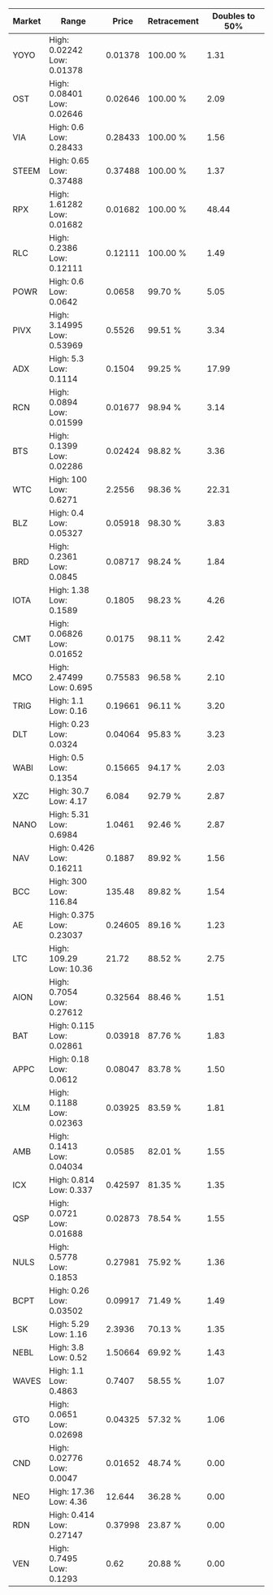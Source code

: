 | Market | Range | Price| Retracement | Doubles to 50% |
| --- | --- | --- | --- | --- |
| YOYO | High: 0.02242<br />Low: 0.01378 | 0.01378 | 100.00 % | 1.31 |
| OST | High: 0.08401<br />Low: 0.02646 | 0.02646 | 100.00 % | 2.09 |
| VIA | High: 0.6<br />Low: 0.28433 | 0.28433 | 100.00 % | 1.56 |
| STEEM | High: 0.65<br />Low: 0.37488 | 0.37488 | 100.00 % | 1.37 |
| RPX | High: 1.61282<br />Low: 0.01682 | 0.01682 | 100.00 % | 48.44 |
| RLC | High: 0.2386<br />Low: 0.12111 | 0.12111 | 100.00 % | 1.49 |
| POWR | High: 0.6<br />Low: 0.0642 | 0.0658 | 99.70 % | 5.05 |
| PIVX | High: 3.14995<br />Low: 0.53969 | 0.5526 | 99.51 % | 3.34 |
| ADX | High: 5.3<br />Low: 0.1114 | 0.1504 | 99.25 % | 17.99 |
| RCN | High: 0.0894<br />Low: 0.01599 | 0.01677 | 98.94 % | 3.14 |
| BTS | High: 0.1399<br />Low: 0.02286 | 0.02424 | 98.82 % | 3.36 |
| WTC | High: 100<br />Low: 0.6271 | 2.2556 | 98.36 % | 22.31 |
| BLZ | High: 0.4<br />Low: 0.05327 | 0.05918 | 98.30 % | 3.83 |
| BRD | High: 0.2361<br />Low: 0.0845 | 0.08717 | 98.24 % | 1.84 |
| IOTA | High: 1.38<br />Low: 0.1589 | 0.1805 | 98.23 % | 4.26 |
| CMT | High: 0.06826<br />Low: 0.01652 | 0.0175 | 98.11 % | 2.42 |
| MCO | High: 2.47499<br />Low: 0.695 | 0.75583 | 96.58 % | 2.10 |
| TRIG | High: 1.1<br />Low: 0.16 | 0.19661 | 96.11 % | 3.20 |
| DLT | High: 0.23<br />Low: 0.0324 | 0.04064 | 95.83 % | 3.23 |
| WABI | High: 0.5<br />Low: 0.1354 | 0.15665 | 94.17 % | 2.03 |
| XZC | High: 30.7<br />Low: 4.17 | 6.084 | 92.79 % | 2.87 |
| NANO | High: 5.31<br />Low: 0.6984 | 1.0461 | 92.46 % | 2.87 |
| NAV | High: 0.426<br />Low: 0.16211 | 0.1887 | 89.92 % | 1.56 |
| BCC | High: 300<br />Low: 116.84 | 135.48 | 89.82 % | 1.54 |
| AE | High: 0.375<br />Low: 0.23037 | 0.24605 | 89.16 % | 1.23 |
| LTC | High: 109.29<br />Low: 10.36 | 21.72 | 88.52 % | 2.75 |
| AION | High: 0.7054<br />Low: 0.27612 | 0.32564 | 88.46 % | 1.51 |
| BAT | High: 0.115<br />Low: 0.02861 | 0.03918 | 87.76 % | 1.83 |
| APPC | High: 0.18<br />Low: 0.0612 | 0.08047 | 83.78 % | 1.50 |
| XLM | High: 0.1188<br />Low: 0.02363 | 0.03925 | 83.59 % | 1.81 |
| AMB | High: 0.1413<br />Low: 0.04034 | 0.0585 | 82.01 % | 1.55 |
| ICX | High: 0.814<br />Low: 0.337 | 0.42597 | 81.35 % | 1.35 |
| QSP | High: 0.0721<br />Low: 0.01688 | 0.02873 | 78.54 % | 1.55 |
| NULS | High: 0.5778<br />Low: 0.1853 | 0.27981 | 75.92 % | 1.36 |
| BCPT | High: 0.26<br />Low: 0.03502 | 0.09917 | 71.49 % | 1.49 |
| LSK | High: 5.29<br />Low: 1.16 | 2.3936 | 70.13 % | 1.35 |
| NEBL | High: 3.8<br />Low: 0.52 | 1.50664 | 69.92 % | 1.43 |
| WAVES | High: 1.1<br />Low: 0.4863 | 0.7407 | 58.55 % | 1.07 |
| GTO | High: 0.0651<br />Low: 0.02698 | 0.04325 | 57.32 % | 1.06 |
| CND | High: 0.02776<br />Low: 0.0047 | 0.01652 | 48.74 % | 0.00 |
| NEO | High: 17.36<br />Low: 4.36 | 12.644 | 36.28 % | 0.00 |
| RDN | High: 0.414<br />Low: 0.27147 | 0.37998 | 23.87 % | 0.00 |
| VEN | High: 0.7495<br />Low: 0.1293 | 0.62 | 20.88 % | 0.00 |
